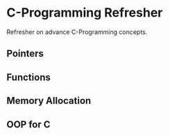 # C-Programming Refresher
Refresher on advance C-Programming concepts.

## Pointers
## Functions
## Memory Allocation
## OOP for C
